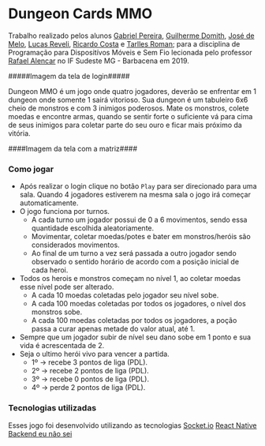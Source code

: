 # Dungeon Cards MMO

Trabalho realizado pelos alunos [Gabriel Pereira](https://github.com), [Guilherme Domith](https://github.com), [José de Melo](https://github.com), [Lucas Reveli](https://github.com), [Ricardo Costa](https://github.com) e [Tarlles Roman](https://github.com); para a disciplina de Programação para Dispositívos Móveis e Sem Fio lecionada pelo professor [Rafael Alencar](https://github.com) no IF Sudeste MG - Barbacena em 2019.


#####Imagem da tela de login#####



Dungeon MMO é um jogo onde quatro jogadores, deverão se enfrentar em 1 dungeon onde somente 1 sairá vitorioso. Sua dungeon é um tabuleiro 6x6 cheio de monstros e com 3 inimigos poderosos. Mate os monstros, colete moedas e encontre armas, quando se sentir forte o suficiente vá para cima de seus inimigos para coletar parte do seu ouro e ficar mais próximo da vitória.




####Imagem da tela com a matriz####



### Como jogar

- Após realizar o login clique no botão `Play` para ser direcionado para uma sala. Quando 4 jogadores estiverem na mesma sala o jogo irá começar automaticamente.
- O jogo funciona por turnos.
  - A cada turno um jogador possui de 0 a 6 movimentos, sendo essa quantidade escolhida aleatoriamente.
  - Movimentar, coletar moedas/potes e bater em monstros/heróis são considerados movimentos.
  - Ao final de um turno a vez será passada a outro jogador sendo observado o sentido horário de acordo com a posição inicial de cada heroi.
- Todos os herois e monstros começam no nível 1, ao coletar moedas esse nível pode ser alterado.
  - A cada 10 moedas coletadas pelo jogador seu nível sobe.
  - A cada 100 moedas coletadas por todos os jogadores, o nível dos monstros sobe.
  - A cada 100 moedas coletadas por todos os jogadores, a poção passa a curar apenas metade do valor atual, até 1.
- Sempre que um jogador subir de nível seu dano sobe em 1 ponto e sua vida é acrescentada de 2.
- Seja o ultimo herói vivo para vencer a partida.
  - 1º -> recebe 3 pontos de liga (PDL).
  - 2º -> recebe 2 pontos de liga (PDL).
  - 3º -> recebe 0 pontos de liga (PDL).
  - 4º -> perde 2 pontos de liga (PDL).
  
 ### Tecnologias utilizadas
 
 Esses jogo foi desenvolvido utilizando as tecnologias [Socket.io]() [React Native]() [Backend eu não sei]()
 
